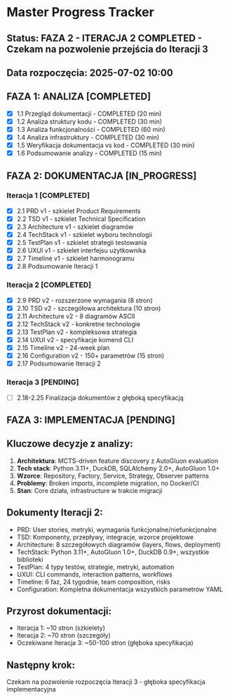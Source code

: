 # Master Progress Tracker

## Status: FAZA 2 - ITERACJA 2 COMPLETED - Czekam na pozwolenie przejścia do Iteracji 3
## Data rozpoczęcia: 2025-07-02 10:00

## FAZA 1: ANALIZA [COMPLETED]
- [x] 1.1 Przegląd dokumentacji - COMPLETED (20 min)
- [x] 1.2 Analiza struktury kodu - COMPLETED (30 min)
- [x] 1.3 Analiza funkcjonalności - COMPLETED (60 min)
- [x] 1.4 Analiza infrastruktury - COMPLETED (30 min)
- [x] 1.5 Weryfikacja dokumentacja vs kod - COMPLETED (30 min)
- [x] 1.6 Podsumowanie analizy - COMPLETED (15 min)

## FAZA 2: DOKUMENTACJA [IN_PROGRESS]
### Iteracja 1 [COMPLETED]
- [x] 2.1 PRD v1 - szkielet Product Requirements
- [x] 2.2 TSD v1 - szkielet Technical Specification
- [x] 2.3 Architecture v1 - szkielet diagramów
- [x] 2.4 TechStack v1 - szkielet wyboru technologii
- [x] 2.5 TestPlan v1 - szkielet strategii testowania
- [x] 2.6 UXUI v1 - szkielet interfejsu użytkownika
- [x] 2.7 Timeline v1 - szkielet harmonogramu
- [x] 2.8 Podsumowanie Iteracji 1

### Iteracja 2 [COMPLETED]
- [x] 2.9 PRD v2 - rozszerzone wymagania (8 stron)
- [x] 2.10 TSD v2 - szczegółowa architektura (10 stron)
- [x] 2.11 Architecture v2 - 8 diagramów ASCII
- [x] 2.12 TechStack v2 - konkretne technologie
- [x] 2.13 TestPlan v2 - kompleksowa strategia
- [x] 2.14 UXUI v2 - specyfikacje komend CLI
- [x] 2.15 Timeline v2 - 24-week plan
- [x] 2.16 Configuration v2 - 150+ parametrów (15 stron)
- [x] 2.17 Podsumowanie Iteracji 2

### Iteracja 3 [PENDING]
- [ ] 2.18-2.25 Finalizacja dokumentów z głęboką specyfikacją

## FAZA 3: IMPLEMENTACJA [PENDING]

## Kluczowe decyzje z analizy:
1. **Architektura**: MCTS-driven feature discovery z AutoGluon evaluation
2. **Tech stack**: Python 3.11+, DuckDB, SQLAlchemy 2.0+, AutoGluon 1.0+
3. **Wzorce**: Repository, Factory, Service, Strategy, Observer patterns
4. **Problemy**: Broken imports, incomplete migration, no Docker/CI
5. **Stan**: Core działa, infrastructure w trakcie migracji

## Dokumenty Iteracji 2:
- PRD: User stories, metryki, wymagania funkcjonalne/niefunkcjonalne
- TSD: Komponenty, przepływy, integracje, wzorce projektowe
- Architecture: 8 szczegółowych diagramów (layers, flows, deployment)
- TechStack: Python 3.11+, AutoGluon 1.0+, DuckDB 0.9+, wszystkie biblioteki
- TestPlan: 4 typy testów, strategie, metryki, automation
- UXUI: CLI commands, interaction patterns, workflows
- Timeline: 6 faz, 24 tygodnie, team composition, risks
- Configuration: Kompletna dokumentacja wszystkich parametrów YAML

## Przyrost dokumentacji:
- Iteracja 1: ~10 stron (szkielety)
- Iteracja 2: ~70 stron (szczegóły)
- Oczekiwane Iteracja 3: ~50-100 stron (głęboka specyfikacja)

## Następny krok:
Czekam na pozwolenie rozpoczęcia Iteracji 3 - głęboka specyfikacja implementacyjna